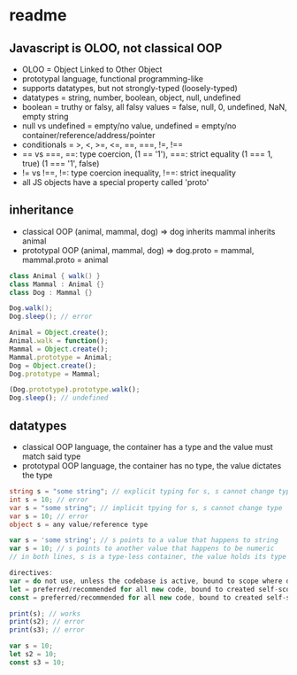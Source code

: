 # readme

## Javascript is OLOO, not classical OOP

- OLOO = Object Linked to Other Object
- prototypal language, functional programming-like
- supports datatypes, but not strongly-typed (loosely-typed)
- datatypes = string, number, boolean, object, null, undefined
- boolean = truthy or falsy, all falsy values = false, null, 0, undefined, NaN, empty string
- null vs undefined = empty/no value, undefined = empty/no container/reference/address/pointer
- conditionals = >, <, >=, <=, ==, ===, !=, !==
- == vs ===, ==: type coercion, (1 == '1'), ===: strict equality (1 === 1, true) (1 === '1', false)
- != vs !==, !=: type coercion inequality, !==:  strict inequality
- all JS objects have a special property called 'proto'

## inheritance

- classical OOP (animal, mammal, dog) => dog inherits mammal inherits animal
- prototypal OOP (animal, mammal, dog) => dog.proto = mammal, mammal.proto = animal

```csharp
class Animal { walk() }
class Mammal : Animal {}
class Dog : Mammal {}

Dog.walk();
Dog.sleep(); // error
```

```js
Animal = Object.create();
Animal.walk = function();
Mammal = Object.create();
Mammal.prototype = Animal;
Dog = Object.create();
Dog.prototype = Mammal;

(Dog.prototype).prototype.walk();
Dog.sleep(); // undefined
```

## datatypes

- classical OOP language, the container has a type and the value must match said type
- prototypal OOP language, the container has no type, the value dictates the type

```csharp
string s = "some string"; // explicit typing for s, s cannot change type
int s = 10; // error
var s = "some string"; // implicit tpying for s, s cannot change type
var s = 10; // error
object s = any value/reference type
```

```js
var s = 'some string'; // s points to a value that happens to string
var s = 10; // s points to another value that happens to be numeric
// in both lines, s is a type-less container, the value holds its type

directives:
var = do not use, unless the codebase is active, bound to scope where defined
let = preferred/recommended for all new code, bound to created self-scope
const = preferred/recommended for all new code, bound to created self-scope

print(s); // works
print(s2); // error
print(s3); // error

var s = 10;
let s2 = 10;
const s3 = 10;
```

